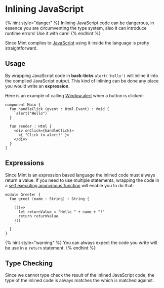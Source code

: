 # Inlining JavaScript

{% hint style="danger" %}
Inlining JavaScript code can be dangerous, in essence you are circumventing the type system, also it can introduce runtime errors! Use it with care!
{% endhint %}

Since Mint compiles to [JavaScript](https://en.wikipedia.org/wiki/JavaScript) using it inside the language is pretty straightforward.

## Usage

By wrapping JavaScript code in **back-ticks** ```alert('Hello')``` will inline it into the compiled JavaScript output. This kind of inlining can be done any place you would write an **expression.**

Here is an example of calling [Window.alert](https://developer.mozilla.org/en-US/docs/Web/API/Window/alert) when a button is clicked:

```text
component Main {
  fun handleClick (event : Html.Event) : Void {
    `alert("Hello")`
  }
  
  fun render : Html {
    <div onClick={handleClick}>
      <{ "Click to alert!" }>
    </div>
  }
}
```

## Expressions

Since Mint is an expression based language the inlined code must always return a value. If you need to use multiple statements, wrapping the code in a [self executing anonymous function](http://markdalgleish.com/2011/03/self-executing-anonymous-functions/) will enable you to do that:

```text
module Greeter {
  fun greet (name : String) : String {
    `
    (()=> 
      let returnValue = "Hello " + name + "!"
      return returnValue
    )()
    `
  }
}
```

{% hint style="warning" %}
You can always expect the code you write will be use in a `return` statement.
{% endhint %}

## Type Checking

Since we cannot type check the result of the inlined JavaScript code,  the type of the inlined code is always matches the which is matched against.

